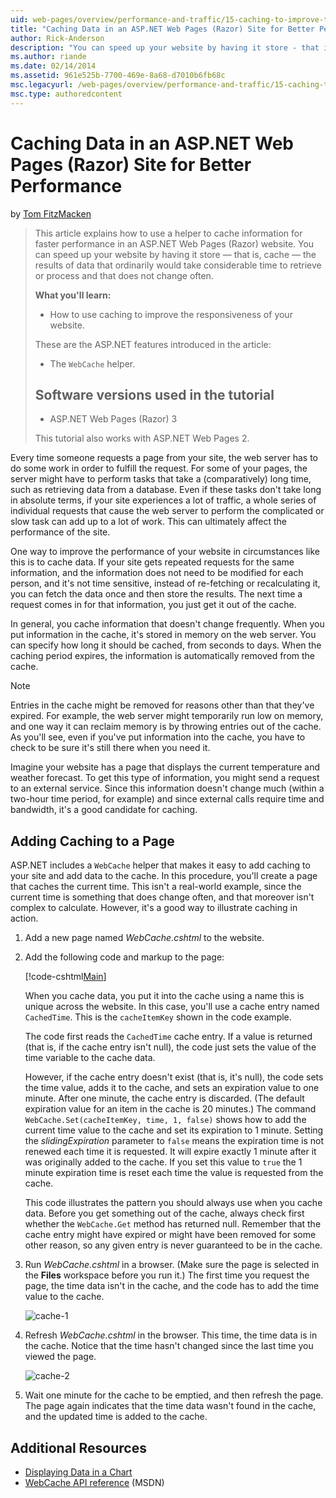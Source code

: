 ```yaml
---
uid: web-pages/overview/performance-and-traffic/15-caching-to-improve-the-performance-of-your-website
title: "Caching Data in an ASP.NET Web Pages (Razor) Site for Better Performance | Microsoft Docs"
author: Rick-Anderson
description: "You can speed up your website by having it store - that is, cache - the results of data that ordinarily would take considerable time to retrieve or process a..."
ms.author: riande
ms.date: 02/14/2014
ms.assetid: 961e525b-7700-469e-8a68-d7010b6fb68c
msc.legacyurl: /web-pages/overview/performance-and-traffic/15-caching-to-improve-the-performance-of-your-website
msc.type: authoredcontent
---
```

# Caching Data in an ASP.NET Web Pages (Razor) Site for Better Performance

by [Tom FitzMacken](https://github.com/tfitzmac)

> This article explains how to use a helper to cache information for faster performance in an ASP.NET Web Pages (Razor) website. You can speed up your website by having it store &#8212; that is, cache &#8212; the results of data that ordinarily would take considerable time to retrieve or process and that does not change often.
> 
> **What you'll learn:** 
> 
> - How to use caching to improve the responsiveness of your website.
> 
> These are the ASP.NET features introduced in the article:
> 
> - The `WebCache` helper.
>   
> 
> ## Software versions used in the tutorial
> 
> 
> - ASP.NET Web Pages (Razor) 3
>   
> 
> This tutorial also works with ASP.NET Web Pages 2.


Every time someone requests a page from your site, the web server has to do some work in order to fulfill the request. For some of your pages, the server might have to perform tasks that take a (comparatively) long time, such as retrieving data from a database. Even if these tasks don't take long in absolute terms, if your site experiences a lot of traffic, a whole series of individual requests that cause the web server to perform the complicated or slow task can add up to a lot of work. This can ultimately affect the performance of the site.

One way to improve the performance of your website in circumstances like this is to cache data. If your site gets repeated requests for the same information, and the information does not need to be modified for each person, and it's not time sensitive, instead of re-fetching or recalculating it, you can fetch the data once and then store the results. The next time a request comes in for that information, you just get it out of the cache.

In general, you cache information that doesn't change frequently. When you put information in the cache, it's stored in memory on the web server. You can specify how long it should be cached, from seconds to days. When the caching period expires, the information is automatically removed from the cache.

> [!NOTE]
> Entries in the cache might be removed for reasons other than that they've expired. For example, the web server might temporarily run low on memory, and one way it can reclaim memory is by throwing entries out of the cache. As you'll see, even if you've put information into the cache, you have to check to be sure it's still there when you need it.


Imagine your website has a page that displays the current temperature and weather forecast. To get this type of information, you might send a request to an external service. Since this information doesn't change much (within a two-hour time period, for example) and since external calls require time and bandwidth, it's a good candidate for caching.

## Adding Caching to a Page

ASP.NET includes a `WebCache` helper that makes it easy to add caching to your site and add data to the cache. In this procedure, you'll create a page that caches the current time. This isn't a real-world example, since the current time is something that does change often, and that moreover isn't complex to calculate. However, it's a good way to illustrate caching in action.

1. Add a new page named *WebCache.cshtml* to the website.
2. Add the following code and markup to the page:

    [!code-cshtml[Main](15-caching-to-improve-the-performance-of-your-website/samples/sample1.cshtml)]

    When you cache data, you put it into the cache using a name this is unique across the website. In this case, you'll use a cache entry named `CachedTime`. This is the `cacheItemKey` shown in the code example.

    The code first reads the `CachedTime` cache entry. If a value is returned (that is, if the cache entry isn't null), the code just sets the value of the time variable to the cache data.

    However, if the cache entry doesn't exist (that is, it's null), the code sets the time value, adds it to the cache, and sets an expiration value to one minute. After one minute, the cache entry is discarded. (The default expiration value for an item in the cache is 20 minutes.) The command `WebCache.Set(cacheItemKey, time, 1, false)` shows how to add the current time value to the cache and set its expiration to 1 minute. Setting the *slidingExpiration* parameter to `false` means the expiration time is not renewed each time it is requested. It will expire exactly 1 minute after it was originally added to the cache. If you set this value to `true` the 1 minute expiration time is reset each time the value is requested from the cache.

    This code illustrates the pattern you should always use when you cache data. Before you get something out of the cache, always check first whether the `WebCache.Get` method has returned null. Remember that the cache entry might have expired or might have been removed for some other reason, so any given entry is never guaranteed to be in the cache.
3. Run *WebCache.cshtml* in a browser. (Make sure the page is selected in the **Files** workspace before you run it.) The first time you request the page, the time data isn't in the cache, and the code has to add the time value to the cache.

    ![cache-1](15-caching-to-improve-the-performance-of-your-website/_static/image1.jpg)
4. Refresh *WebCache.cshtml* in the browser. This time, the time data is in the cache. Notice that the time hasn't changed since the last time you viewed the page.

    ![cache-2](15-caching-to-improve-the-performance-of-your-website/_static/image2.jpg)
5. Wait one minute for the cache to be emptied, and then refresh the page. The page again indicates that the time data wasn't found in the cache, and the updated time is added to the cache.

<a id="Additional_Resources"></a>
## Additional Resources


- [Displaying Data in a Chart](https://go.microsoft.com/fwlink/?LinkId=202895)
- [WebCache API reference](https://msdn.microsoft.com/library/system.web.helpers.webcache(v=vs.99).aspx) (MSDN)
